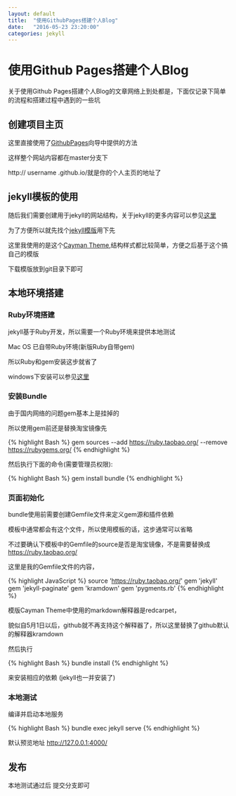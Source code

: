 ```yaml
---
layout: default
title:  "使用GithubPages搭建个人Blog"
date:   "2016-05-23 23:20:00"
categories: jekyll
---
```


# 使用Github Pages搭建个人Blog

关于使用Github Pages搭建个人Blog的文章网络上到处都是，下面仅记录下简单的流程和搭建过程中遇到的一些坑

## 创建项目主页

这里直接使用了[GithubPages](https://pages.github.com/)向导中提供的方法 

这样整个网站内容都在master分支下

http:// username .github.io/就是你的个人主页的地址了

## jekyll模板的使用

随后我们需要创建用于jekyll的网站结构，关于jekyll的更多内容可以参见[这里](http://jekyll.bootcss.com/)

为了方便所以就先找个[jekyll模版](http://jekyllthemes.org/)用下先

这里我使用的是这个[Cayman Theme](https://github.com/pietromenna/jekyll-cayman-theme),结构样式都比较简单，方便之后基于这个搞自己的模版

下载模版放到git目录下即可

## 本地环境搭建

### Ruby环境搭建

jekyll基于Ruby开发，所以需要一个Ruby环境来提供本地测试

Mac OS 已自带Ruby环境(新版Ruby自带gem)

所以Ruby和gem安装这步就省了

windows下安装可以参见[这里](http://www.ruby-lang.org/)

### 安装Bundle

由于国内网络的问题gem基本上是挂掉的

所以使用gem前还是替换淘宝镜像先

{% highlight Bash %}
gem sources --add https://ruby.taobao.org/ --remove https://rubygems.org/
{% endhighlight %}

然后执行下面的命令(需要管理员权限):

{% highlight Bash %}
gem install bundle
{% endhighlight %}

### 页面初始化

bundle使用前需要创建Gemfile文件来定义gem源和插件依赖

模板中通常都会有这个文件，所以使用模板的话，这步通常可以省略

不过要确认下模板中的Gemfile的source是否是淘宝镜像，不是需要替换成 https://ruby.taobao.org/

这里是我的Gemfile文件的内容，


{% highlight JavaScript %}
source 'https://ruby.taobao.org/'
gem 'jekyll'
gem 'jekyll-paginate'
gem 'kramdown'
gem 'pygments.rb'
{% endhighlight %}


模版Cayman Theme中使用的markdown解释器是redcarpet，

貌似自5月1日以后，github就不再支持这个解释器了，所以这里替换了github默认的解释器kramdown

然后执行

{% highlight Bash %}
bundle install
{% endhighlight %}

来安装相应的依赖 (jekyll也一并安装了)

### 本地测试

编译并启动本地服务

{% highlight Bash %}
bundle exec jekyll serve
{% endhighlight %}

默认预览地址 http://127.0.0.1:4000/

## 发布

本地测试通过后 提交分支即可


